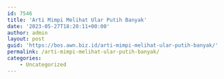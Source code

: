 ```yaml
---
id: 7546
title: 'Arti Mimpi Melihat Ular Putih Banyak'
date: '2023-05-27T18:20:11+00:00'
author: admin
layout: post
guid: 'https://bos.awn.biz.id/arti-mimpi-melihat-ular-putih-banyak/'
permalink: /arti-mimpi-melihat-ular-putih-banyak/
categories:
    - Uncategorized
---
```


